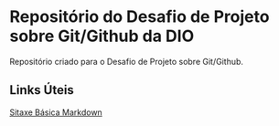 # Repositório do Desafio de Projeto sobre Git/Github da DIO
Repositório criado para o Desafio de Projeto sobre Git/Github.

## Links Úteis
[Sitaxe Básica Markdown](https://www.markdownguide.org/basic-syntax/)

